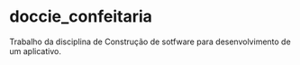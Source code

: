 # doccie_confeitaria
Trabalho da disciplina de Construção de sotfware para desenvolvimento de um aplicativo.
